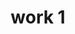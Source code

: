 ---
title: work 1
categories: portrait
contributors: group1
excerpt: >
  When they had thus persevered during eight days, a divine revelation came at length, in a dream, to a bishop of exemplary life, directing him to proceed in search of a certain shoemaker (whose name is not known) having only one eye, whom he should summon to the mountain, as a person capable of effecting its removal, through the divine grace.A great quot
image: marco.jpg
featured: true
---